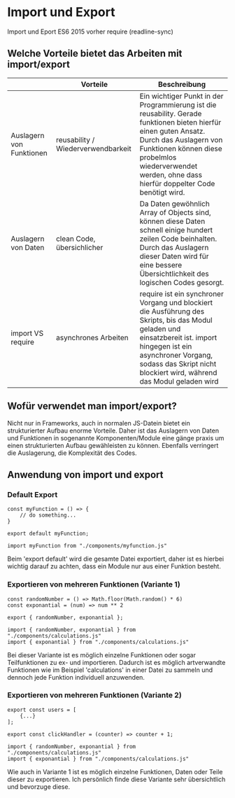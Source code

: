 # Import und Export

Import und Eport ES6 2015
vorher require (readline-sync)

## Welche Vorteile bietet das Arbeiten mit import/export

|| Vorteile | Beschreibung |
|---|---|---|
|Auslagern von Funktionen|reusability / Wiederverwendbarkeit| Ein wichtiger Punkt in der Programmierung ist die reusability. Gerade funktionen bieten hierfür einen guten Ansatz. Durch das Auslagern von Funktionen können diese probelmlos wiederverwendet werden, ohne dass hierfür doppelter Code benötigt wird. |
| Auslagern von Daten | clean Code, übersichlicher | Da Daten gewöhnlich Array of Objects sind, können diese Daten schnell einige hundert zeilen Code beinhalten. Durch das Auslagern dieser Daten wird für eine bessere Übersichtlichkeit des logischen Codes gesorgt. |
| import VS require | asynchrones Arbeiten | require ist ein synchroner Vorgang und blockiert die Ausführung des Skripts, bis das Modul geladen und einsatzbereit ist. import hingegen ist ein asynchroner Vorgang, sodass das Skript nicht blockiert wird, während das Modul geladen wird |

## Wofür verwendet man import/export?

Nicht nur in Frameworks, auch in normalen JS-Datein bietet ein strukturierter Aufbau enorme Vorteile. Daher ist das Auslagern von Daten und Funktionen in sogenannte Komponenten/Module eine gänge praxis um einen strukturierten Aufbau gewähleisten zu können. Ebenfalls verringert die Auslagerung, die Komplexität des Codes.


## Anwendung von import und export

### Default Export

```
const myFunction = () => {
    // do something...
}

export default myFunction;

import myFunction from "./components/myfunction.js"
```

Beim 'export default' wird die gesamte Datei exportiert, daher ist es hierbei wichtig darauf zu achten, dass ein Module nur aus einer Funktion besteht.

### Exportieren von mehreren Funktionen (Variante 1)

```
const randomNumber = () => Math.floor(Math.random() * 6)
const exponantial = (num) => num ** 2

export { randomNumber, exponantial };

import { randomNumber, exponantial } from "./components/calculations.js"
import { exponantial } from "./components/calculations.js"
```

Bei dieser Variante ist es möglich einzelne Funktionen oder sogar Teilfunktionen zu ex- und importieren. Dadurch ist es möglich artverwandte Funktionen wie im Beispiel 'calculations' in einer Datei zu sammeln und dennoch jede Funktion individuell anzuwenden. 


### Exportieren von mehreren Funktionen (Variante 2)

```
export const users = [
    {...}
];

export const clickHandler = (counter) => counter + 1;

import { randomNumber, exponantial } from "./components/calculations.js"
import { exponantial } from "./components/calculations.js"
```

Wie auch in Variante 1 ist es möglich einzelne Funktionen, Daten oder Teile dieser zu exportieren. Ich persönlich finde diese Variante sehr übersichtlich und bevorzuge diese.